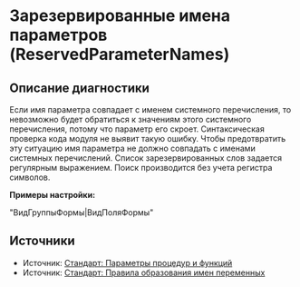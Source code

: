 # Зарезервированные имена параметров (ReservedParameterNames)

<!-- Блоки выше заполняются автоматически, не трогать -->
## Описание диагностики
Если имя параметра совпадает с именем системного перечисления, то невозможно будет обратиться к значениям этого системного перечисления, потому что параметр его скроет.
Синтаксическая проверка кода модуля не выявит такую ошибку. Чтобы предотвратить эту ситуацию имя параметра не должно совпадать с именами системных перечислений.
Список зарезервированных слов задается регулярным выражением.
Поиск производится без учета регистра символов.

**Примеры настройки:**

"ВидГруппыФормы|ВидПоляФормы"

## Источники
<!-- Необходимо указывать ссылки на все источники, из которых почерпнута информация для создания диагностики -->

* Источник: [Стандарт: Параметры процедур и функций](https://its.1c.ru/db/v8std/content/640/hdoc)
* Источник: [Стандарт: Правила образования имен переменных](https://its.1c.ru/db/v8std#content:454:hdoc)
